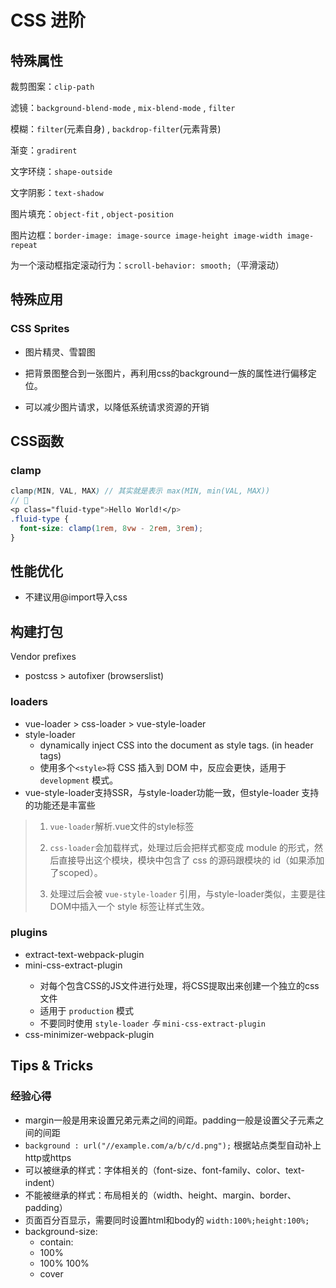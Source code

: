# CSS 进阶

## 特殊属性

裁剪图案：`clip-path`

滤镜：`background-blend-mode` , `mix-blend-mode` , `filter`

模糊：`filter`(元素自身) , `backdrop-filter`(元素背景)

渐变：`gradirent`

文字环绕：`shape-outside`

文字阴影：`text-shadow`

图片填充：`object-fit` , `object-position`

图片边框：`border-image: image-source image-height image-width image-repeat`

为一个滚动框指定滚动行为：`scroll-behavior: smooth;`（平滑滚动）

## 特殊应用

### CSS Sprites

- 图片精灵、雪碧图

- 把背景图整合到一张图片，再利用css的background一族的属性进行偏移定位。

- 可以减少图片请求，以降低系统请求资源的开销

## CSS函数

### clamp

```scss
clamp(MIN, VAL, MAX) // 其实就是表示 max(MIN, min(VAL, MAX))
// 🌰
<p class="fluid-type">Hello World!</p>
.fluid-type {
  font-size: clamp(1rem, 8vw - 2rem, 3rem);
}
```

## 性能优化

- 不建议用@import导入css

## 构建打包

Vendor prefixes

- postcss > autofixer (browserslist)

### loaders

- vue-loader > css-loader > vue-style-loader
- style-loader
  - dynamically inject CSS into the document as style tags. (in header tags)
  - 使用多个`<style>`将 CSS 插入到 DOM 中，反应会更快，适用于 `development` 模式。
- vue-style-loader支持SSR，与style-loader功能一致，但style-loader 支持的功能还是丰富些

> 1. `vue-loader`解析.vue文件的style标签
>
> 2. `css-loader`会加载样式，处理过后会把样式都变成 module 的形式，然后直接导出这个模块，模块中包含了 css 的源码跟模块的 id（如果添加了scoped）。
> 3. 处理过后会被 `vue-style-loader` 引用，与style-loader类似，主要是往DOM中插入一个 style 标签让样式生效。

### plugins

- extract-text-webpack-plugin  <Badge text="deprecated" type="error"/>
- mini-css-extract-plugin  <Badge text=">=webpack4" type="tip" />
  - 对每个包含CSS的JS文件进行处理，将CSS提取出来创建一个独立的css文件
  - 适用于 `production` 模式
  - 不要同时使用 `style-loader` *与* `mini-css-extract-plugin`
- css-minimizer-webpack-plugin

## Tips & Tricks

### 经验心得

- margin一般是用来设置兄弟元素之间的间距。padding一般是设置父子元素之间的间距
- `background : url("//example.com/a/b/c/d.png");` 根据站点类型自动补上http或https
- 可以被继承的样式：字体相关的（font-size、font-family、color、text-indent）
- 不能被继承的样式：布局相关的（width、height、margin、border、padding）
- 页面百分百显示，需要同时设置html和body的 `width:100%;height:100%;`
- background-size:
  - contain: 
  - 100%
  - 100% 100%
  - cover


### 
